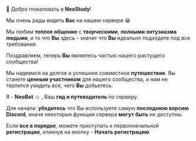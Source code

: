 :partying_face: Добро пожаловать в **NeoStudy**!

Мы очень рады видеть **Вас** на нашем сервере :grinning:

Мы любим **теплое общение** с **творческими**, **полными энтузиазма людьми**, и то что **Вы** здесь - значит что **Вы** идеально подходите под все требования.

Поздравляем, теперь **Вы** являетесь частью нашего растущего сообщества!

Мы надеемся на долгое и успешное совместное **путешествие**. Вы станете **ценным участником** для нашего сообщества, и нам не терпится увидеть все, чего **Вы** добьетесь.

Я - **NeoBot** :relaxed: , Ваш **гид и путеводитель** по серверу.

Для начала: **убедитесь** что Вы используете самую **последнюю версию Discord**, иначе некоторые функции сервера **могут быть** не доступны.

Если **все в порядке**, можете приступать к первоnначальной **регистрации**, кликнув на кнопку - **Начать регистрацию**
